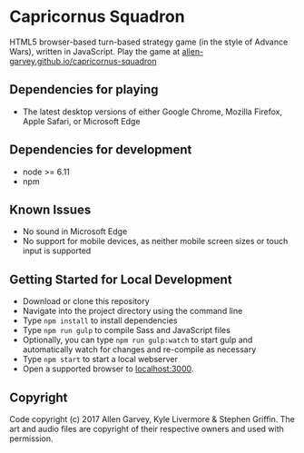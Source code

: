 # Capricornus Squadron

HTML5 browser-based turn-based strategy game (in the style of Advance Wars), written in JavaScript. Play the game at [allen-garvey.github.io/capricornus-squadron](https://allen-garvey.github.io/capricornus-squadron/)


## Dependencies for playing

* The latest desktop versions of either Google Chrome, Mozilla Firefox, Apple Safari, or Microsoft Edge


## Dependencies for development

* node >= 6.11
* npm


## Known Issues

* No sound in Microsoft Edge
* No support for mobile devices, as neither mobile screen sizes or touch input is supported


## Getting Started for Local Development

* Download or clone this repository
* Navigate into the project directory using the command line
* Type `npm install` to install dependencies
* Type `npm run gulp` to compile Sass and JavaScript files
* Optionally, you can type `npm run gulp:watch` to start gulp and automatically watch for changes and re-compile as necessary
* Type `npm start` to start a local webserver
* Open a supported browser to [localhost:3000](http://localhost:3000).


## Copyright

Code copyright (c) 2017 Allen Garvey, Kyle Livermore & Stephen Griffin. The art and audio files are copyright of their respective owners and used with permission.